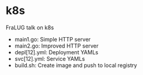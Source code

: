 # k8s
FraLUG talk on k8s

* main1.go: Simple HTTP server
* main2.go: Improved HTTP server
* depl[12].yml: Deployment YAMLs
* svc[12].yml: Service YAMLs
* build.sh: Create image and push to local registry
